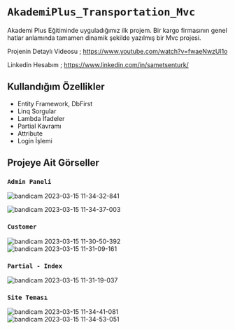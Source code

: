 # `AkademiPlus_Transportation_Mvc`
 Akademi Plus Eğitiminde uyguladığımız ilk projem. Bir kargo firmasının genel hatlar anlamında tamamen dinamik şekilde yazılmış bir Mvc projesi.
 
 Projenin Detaylı Videosu  ;   https://www.youtube.com/watch?v=fwaeNwzUl1o
 
 Linkedin Hesabım  ;           https://www.linkedin.com/in/sametsenturk/
 
 
 ## Kullandığım Özellikler
 - Entity Framework, DbFirst
 - Linq Sorgular
 - Lambda İfadeler
 - Partial Kavramı
 - Attribute
 - Login İşlemi
 
 
 ## Projeye Ait Görseller
  ### `Admin Paneli`
  
 ![bandicam 2023-03-15 11-34-32-841](https://user-images.githubusercontent.com/117750279/225262155-56ba50f8-42e4-4bef-b22e-3db61cad8aa3.jpg)
 
![bandicam 2023-03-15 11-34-37-003](https://user-images.githubusercontent.com/117750279/225262212-f1355b11-8e11-499d-95db-bbe7f57e15c8.jpg)

 
 ### `Customer`
 
  ![bandicam 2023-03-15 11-30-50-392](https://user-images.githubusercontent.com/117750279/225260828-eaad2221-4a4a-4590-b096-758c845918ea.jpg)
  ![bandicam 2023-03-15 11-31-09-161](https://user-images.githubusercontent.com/117750279/225261568-90d4e454-490b-4217-b18a-cbc907be2edc.jpg)


 ### `Partial - Index`
 ![bandicam 2023-03-15 11-31-19-037](https://user-images.githubusercontent.com/117750279/225261989-eac25c5a-0b9d-4a5d-9133-d6def029150b.jpg)
 
 
 ### `Site Teması`

![bandicam 2023-03-15 11-34-41-081](https://user-images.githubusercontent.com/117750279/225262491-8075eaea-2640-483d-9365-2594cd19c5c4.jpg)
![bandicam 2023-03-15 11-34-53-051](https://user-images.githubusercontent.com/117750279/225262518-9deb3c90-839f-4314-b14c-92c4ee64ad2f.jpg)







